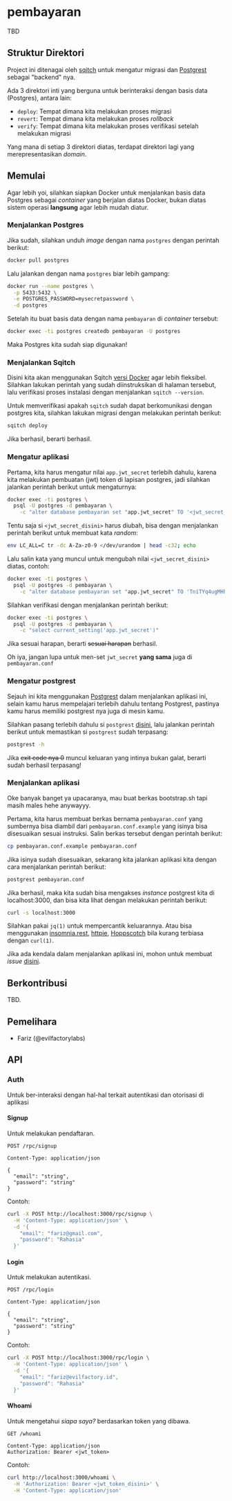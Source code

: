 # pembayaran

TBD

## Struktur Direktori

Project ini ditenagai oleh [sqitch](https://sqitch.org/) untuk mengatur migrasi dan
[Postgrest](https://postgrest.org/en/v7.0.0/) sebagai "backend" nya.

Ada 3 direktori inti yang berguna untuk berinteraksi dengan basis data (Postgres), antara lain:

- `deploy`: Tempat dimana kita melakukan proses migrasi
- `revert`: Tempat dimana kita melakukan proses *rollback*
- `verify`: Tempat dimana kita melakukan proses verifikasi setelah melakukan migrasi

Yang mana di setiap 3 direktori diatas, terdapat direktori lagi yang merepresentasikan *domain*.

## Memulai

Agar lebih yoi, silahkan siapkan Docker untuk menjalankan basis data Postgres sebagai *container* yang berjalan
diatas Docker, bukan diatas sistem operasi **langsung** agar lebih mudah diatur.

### Menjalankan Postgres

Jika sudah, silahkan unduh *image* dengan nama `postgres` dengan perintah berikut:

```bash
docker pull postgres
```

Lalu jalankan dengan nama `postgres` biar lebih gampang:

```bash
docker run --name postgres \
  -p 5433:5432 \
  -e POSTGRES_PASSWORD=mysecretpassword \
  -d postgres
```

Setelah itu buat basis data dengan nama `pembayaran` di *container* tersebut:

```bash
docker exec -ti postgres createdb pembayaran -U postgres
```

Maka Postgres kita sudah siap digunakan!

### Menjalankan Sqitch

Disini kita akan menggunakan Sqitch [versi Docker](https://sqitch.org/download/docker/) agar lebih fleksibel. Silahkan
lakukan perintah yang sudah diinstruksikan di halaman tersebut, lalu verifikasi proses instalasi dengan menjalankan `sqitch --version`.

Untuk memverifikasi apakah `sqitch` sudah dapat berkomunikasi dengan postgres kita, silahkan lakukan migrasi dengan melakukan perintah berikut:

```bash
sqitch deploy
```

Jika berhasil, berarti berhasil.

### Mengatur aplikasi

Pertama, kita harus mengatur nilai `app.jwt_secret` terlebih dahulu, karena kita melakukan pembuatan (jwt) token di lapisan postgres,
jadi silahkan jalankan perintah berikut untuk mengaturnya:

```bash
docker exec -ti postgres \
  psql -U postgres -d pembayaran \
    -c "alter database pembayaran set "app.jwt_secret" TO '<jwt_secret_disini>'"
```

Tentu saja si `<jwt_secret_disini>` harus diubah, bisa dengan menjalankan perintah berikut untuk membuat kata *random*:

```bash
env LC_ALL=C tr -dc A-Za-z0-9 </dev/urandom | head -c32; echo
```

Lalu salin kata yang muncul untuk mengubah nilai `<jwt_secret_disini>` diatas, contoh:

```bash
docker exec -ti postgres \
  psql -U postgres -d pembayaran \
    -c "alter database pembayaran set "app.jwt_secret" TO 'TniTYq4ugMHhSLewTk17GdoUIVeY9UKd'"
```

Silahkan verifikasi dengan menjalankan perintah berikut:

```bash
docker exec -ti postgres \
  psql -U postgres -d pembayaran \
    -c "select current_setting('app.jwt_secret')"
```

Jika sesuai harapan, berarti ~~sesuai harapan~~ berhasil.

Oh iya, jangan lupa untuk men-set `jwt_secret` **yang sama** juga di `pembayaran.conf`

### Mengatur postgrest

Sejauh ini kita menggunakan [Postgrest](https://postgrest.org) dalam menjalankan aplikasi ini, selain kamu harus mempelajari
terlebih dahulu tentang Postgrest, pastinya kamu harus memiliki postgrest nya juga di mesin kamu.

Silahkan pasang terlebih dahulu si `postgrest` [disini](https://postgrest.org/en/v7.0.0/install.html), lalu jalankan perintah berikut
untuk memastikan si `postgrest` sudah terpasang:

```bash
postgrest -h
```

Jika ~~exit code nya 0~~ muncul keluaran yang intinya bukan galat, berarti sudah berhasil terpasang!

### Menjalankan aplikasi

Oke banyak banget ya upacaranya, mau buat berkas bootstrap.sh tapi masih males hehe anywayyy.

Pertama, kita harus membuat berkas bernama `pembayaran.conf` yang sumbernya bisa diambil dari `pembayaran.conf.example`
yang isinya bisa disesuaikan sesuai instruksi. Salin berkas tersebut dengan perintah berikut:

```bash
cp pembayaran.conf.example pembayaran.conf
```

Jika isinya sudah disesuaikan, sekarang kita jalankan aplikasi kita dengan cara menjalankan perintah berikut:

```bash
postgrest pembayaran.conf
```

Jika berhasil, maka kita sudah bisa mengakses *instance* postgrest kita di localhost:3000, dan bisa kita lihat dengan melakukan perintah berikut:

```bash
curl -s localhost:3000
```

Silahkan pakai `jq(1)` untuk mempercantik keluarannya. Atau bisa menggunakan [insomnia.rest](https://insomnia.rest), [httpie](https://httpie.org),
[Hoppscotch](https://hoppscotch.io/) bila kurang terbiasa dengan `curl(1)`.

Jika ada kendala dalam menjalankan aplikasi ini, mohon untuk membuat *issue* [disini](https://github.com/evilfactorylabs/pembayaran/issues/new?title=Kagak+bisa+jalan+nih+browww).

## Berkontribusi

TBD.

## Pemelihara

- Fariz (@evilfactorylabs)

## API

### Auth

Untuk ber-interaksi dengan hal-hal terkait autentikasi dan otorisasi di aplikasi

#### Signup

Untuk melakukan pendaftaran.

```
POST /rpc/signup

Content-Type: application/json

{
  "email": "string",
  "password": "string"
}
```

Contoh:

```bash
curl -X POST http://localhost:3000/rpc/signup \
  -H 'Content-Type: application/json' \
  -d '{
    "email": "fariz@gmail.com",
    "password": "Rahasia"
  }'
```

#### Login

Untuk melakukan autentikasi.

```
POST /rpc/login

Content-Type: application/json

{
  "email": "string",
  "password": "string"
}
```

Contoh:

```bash
curl -X POST http://localhost:3000/rpc/login \
  -H 'Content-Type: application/json' \
  -d '{
    "email": "fariz@evilfactory.id",
    "password": "Rahasia"
  }'
```

#### Whoami

Untuk mengetahui *siapa saya?* berdasarkan token yang dibawa.

```
GET /whoami

Content-Type: application/json
Authorization: Bearer <jwt_token>
```

Contoh:

```bash
curl http://localhost:3000/whoami \
  -H 'Authorization: Bearer <jwt_token_disini>' \
  -H 'Content-Type: application/json'
```